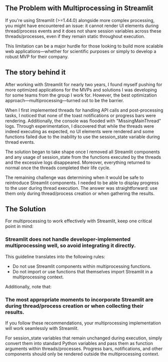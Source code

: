 ## The Problem with Multiprocessing in Streamlit
If you're using Streamlit (>=1.44.0) alongside more complex processing, you might have encountered an issue: it cannot render UI elements during thread/process events and it does not share session variables across these threads/processes, even if they remain static throughout execution.

This limitation can be a major hurdle for those looking to build more scalable web applications—whether for scientific purposes or simply to develop a robust MVP for their company.

## The story behind it
After working with Streamlit for nearly two years, I found myself pushing for more optimized applications for the MVPs and solutions I was developing for some teams from the group I work for. However, the best optimization approach—multiprocessing—turned out to be the barrier.

When I first implemented threads for handling API calls and post-processing tasks, I noticed that none of the toast notifications or progress bars were rendering. Additionally, the console was flooded with "MissingMainThread" logs. Through experimentation, I discovered that while the threads were indeed executing as expected, no UI elements were rendered and some functions failed due to the inability to use the session_state variable during thread events.

The solution began to take shape once I removed all Streamlit components and any usage of session_state from the functions executed by the threads and the excessive logs disappeared. Moreover, everything returned to normal once the threads completed their life cycle.

The remaining challenge was determining when it would be safe to reintroduce Streamlit components. I needed to be able to display progress to the user during thread execution. The answer was straightforward: use them only during thread/process creation or when gathering the results.

## The Solution
For multiprocessing to work effectively with Streamlit, keep one critical point in mind:

### Streamlit does not handle developer-implemented multiprocessing well, so avoid integrating it directly.
This guideline translates into the following rules:

- Do not use Streamlit components within multiprocessing functions.
- Do not import or use functions that themselves import Streamlit in a multiprocessing context.

Additionally, note that:

### The most appropriate moments to incorporate Streamlit are during thread/process creation or when collecting their results.
If you follow these recommendations, your multiprocessing implementation will work seamlessly with Streamlit.

For session_state variables that remain unchanged during execution, simply convert them into standard Python variables and pass them as function arguments within threads/processes. Progress bars, notifications, and other components should only be rendered outside the multiprocessing context.
